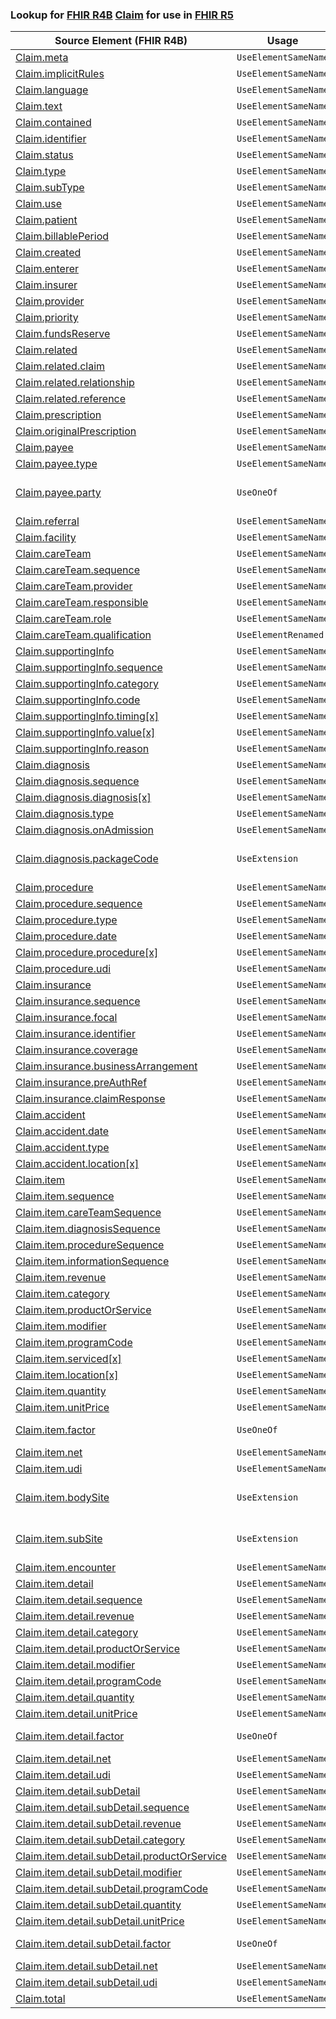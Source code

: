 ### Lookup for [FHIR R4B](https://hl7.org/fhir/R4B/) [Claim](https://hl7.org/fhir/R4B/Claim.html) for use in [FHIR R5](https://hl7.org/fhir/R5/)

| Source Element (FHIR R4B) | Usage | Target |
| -------------- | ----- | ------ |
| [Claim.meta](https://hl7.org/fhir/R4B/Claim.html#resource) | `UseElementSameName` | [Claim.meta](https://hl7.org/fhir/R5/Claim.html#resource) |
| [Claim.implicitRules](https://hl7.org/fhir/R4B/Claim.html#resource) | `UseElementSameName` | [Claim.implicitRules](https://hl7.org/fhir/R5/Claim.html#resource) |
| [Claim.language](https://hl7.org/fhir/R4B/Claim.html#resource) | `UseElementSameName` | [Claim.language](https://hl7.org/fhir/R5/Claim.html#resource) |
| [Claim.text](https://hl7.org/fhir/R4B/Claim.html#resource) | `UseElementSameName` | [Claim.text](https://hl7.org/fhir/R5/Claim.html#resource) |
| [Claim.contained](https://hl7.org/fhir/R4B/Claim.html#resource) | `UseElementSameName` | [Claim.contained](https://hl7.org/fhir/R5/Claim.html#resource) |
| [Claim.identifier](https://hl7.org/fhir/R4B/Claim.html#resource) | `UseElementSameName` | [Claim.identifier](https://hl7.org/fhir/R5/Claim.html#resource) |
| [Claim.status](https://hl7.org/fhir/R4B/Claim.html#resource) | `UseElementSameName` | [Claim.status](https://hl7.org/fhir/R5/Claim.html#resource) |
| [Claim.type](https://hl7.org/fhir/R4B/Claim.html#resource) | `UseElementSameName` | [Claim.type](https://hl7.org/fhir/R5/Claim.html#resource) |
| [Claim.subType](https://hl7.org/fhir/R4B/Claim.html#resource) | `UseElementSameName` | [Claim.subType](https://hl7.org/fhir/R5/Claim.html#resource) |
| [Claim.use](https://hl7.org/fhir/R4B/Claim.html#resource) | `UseElementSameName` | [Claim.use](https://hl7.org/fhir/R5/Claim.html#resource) |
| [Claim.patient](https://hl7.org/fhir/R4B/Claim.html#resource) | `UseElementSameName` | [Claim.patient](https://hl7.org/fhir/R5/Claim.html#resource) |
| [Claim.billablePeriod](https://hl7.org/fhir/R4B/Claim.html#resource) | `UseElementSameName` | [Claim.billablePeriod](https://hl7.org/fhir/R5/Claim.html#resource) |
| [Claim.created](https://hl7.org/fhir/R4B/Claim.html#resource) | `UseElementSameName` | [Claim.created](https://hl7.org/fhir/R5/Claim.html#resource) |
| [Claim.enterer](https://hl7.org/fhir/R4B/Claim.html#resource) | `UseElementSameName` | [Claim.enterer](https://hl7.org/fhir/R5/Claim.html#resource) |
| [Claim.insurer](https://hl7.org/fhir/R4B/Claim.html#resource) | `UseElementSameName` | [Claim.insurer](https://hl7.org/fhir/R5/Claim.html#resource) |
| [Claim.provider](https://hl7.org/fhir/R4B/Claim.html#resource) | `UseElementSameName` | [Claim.provider](https://hl7.org/fhir/R5/Claim.html#resource) |
| [Claim.priority](https://hl7.org/fhir/R4B/Claim.html#resource) | `UseElementSameName` | [Claim.priority](https://hl7.org/fhir/R5/Claim.html#resource) |
| [Claim.fundsReserve](https://hl7.org/fhir/R4B/Claim.html#resource) | `UseElementSameName` | [Claim.fundsReserve](https://hl7.org/fhir/R5/Claim.html#resource) |
| [Claim.related](https://hl7.org/fhir/R4B/Claim.html#resource) | `UseElementSameName` | [Claim.related](https://hl7.org/fhir/R5/Claim.html#resource) |
| [Claim.related.claim](https://hl7.org/fhir/R4B/Claim.html#resource) | `UseElementSameName` | [Claim.related.claim](https://hl7.org/fhir/R5/Claim.html#resource) |
| [Claim.related.relationship](https://hl7.org/fhir/R4B/Claim.html#resource) | `UseElementSameName` | [Claim.related.relationship](https://hl7.org/fhir/R5/Claim.html#resource) |
| [Claim.related.reference](https://hl7.org/fhir/R4B/Claim.html#resource) | `UseElementSameName` | [Claim.related.reference](https://hl7.org/fhir/R5/Claim.html#resource) |
| [Claim.prescription](https://hl7.org/fhir/R4B/Claim.html#resource) | `UseElementSameName` | [Claim.prescription](https://hl7.org/fhir/R5/Claim.html#resource) |
| [Claim.originalPrescription](https://hl7.org/fhir/R4B/Claim.html#resource) | `UseElementSameName` | [Claim.originalPrescription](https://hl7.org/fhir/R5/Claim.html#resource) |
| [Claim.payee](https://hl7.org/fhir/R4B/Claim.html#resource) | `UseElementSameName` | [Claim.payee](https://hl7.org/fhir/R5/Claim.html#resource) |
| [Claim.payee.type](https://hl7.org/fhir/R4B/Claim.html#resource) | `UseElementSameName` | [Claim.payee.type](https://hl7.org/fhir/R5/Claim.html#resource) |
| [Claim.payee.party](https://hl7.org/fhir/R4B/Claim.html#resource) | `UseOneOf` | [Claim.payee.party](https://hl7.org/fhir/R5/Claim.html#resource)<br />[Claim.payee.party](https://hl7.org/fhir/R5/Claim.html#resource)<br />[Claim.payee.party](https://hl7.org/fhir/R5/Claim.html#resource) |
| [Claim.referral](https://hl7.org/fhir/R4B/Claim.html#resource) | `UseElementSameName` | [Claim.referral](https://hl7.org/fhir/R5/Claim.html#resource) |
| [Claim.facility](https://hl7.org/fhir/R4B/Claim.html#resource) | `UseElementSameName` | [Claim.facility](https://hl7.org/fhir/R5/Claim.html#resource) |
| [Claim.careTeam](https://hl7.org/fhir/R4B/Claim.html#resource) | `UseElementSameName` | [Claim.careTeam](https://hl7.org/fhir/R5/Claim.html#resource) |
| [Claim.careTeam.sequence](https://hl7.org/fhir/R4B/Claim.html#resource) | `UseElementSameName` | [Claim.careTeam.sequence](https://hl7.org/fhir/R5/Claim.html#resource) |
| [Claim.careTeam.provider](https://hl7.org/fhir/R4B/Claim.html#resource) | `UseElementSameName` | [Claim.careTeam.provider](https://hl7.org/fhir/R5/Claim.html#resource) |
| [Claim.careTeam.responsible](https://hl7.org/fhir/R4B/Claim.html#resource) | `UseElementSameName` | [Claim.careTeam.responsible](https://hl7.org/fhir/R5/Claim.html#resource) |
| [Claim.careTeam.role](https://hl7.org/fhir/R4B/Claim.html#resource) | `UseElementSameName` | [Claim.careTeam.role](https://hl7.org/fhir/R5/Claim.html#resource) |
| [Claim.careTeam.qualification](https://hl7.org/fhir/R4B/Claim.html#resource) | `UseElementRenamed` | [Claim.careTeam.specialty](https://hl7.org/fhir/R5/Claim.html#resource) |
| [Claim.supportingInfo](https://hl7.org/fhir/R4B/Claim.html#resource) | `UseElementSameName` | [Claim.supportingInfo](https://hl7.org/fhir/R5/Claim.html#resource) |
| [Claim.supportingInfo.sequence](https://hl7.org/fhir/R4B/Claim.html#resource) | `UseElementSameName` | [Claim.supportingInfo.sequence](https://hl7.org/fhir/R5/Claim.html#resource) |
| [Claim.supportingInfo.category](https://hl7.org/fhir/R4B/Claim.html#resource) | `UseElementSameName` | [Claim.supportingInfo.category](https://hl7.org/fhir/R5/Claim.html#resource) |
| [Claim.supportingInfo.code](https://hl7.org/fhir/R4B/Claim.html#resource) | `UseElementSameName` | [Claim.supportingInfo.code](https://hl7.org/fhir/R5/Claim.html#resource) |
| [Claim.supportingInfo.timing[x]](https://hl7.org/fhir/R4B/Claim.html#resource) | `UseElementSameName` | [Claim.supportingInfo.timing[x]](https://hl7.org/fhir/R5/Claim.html#resource) |
| [Claim.supportingInfo.value[x]](https://hl7.org/fhir/R4B/Claim.html#resource) | `UseElementSameName` | [Claim.supportingInfo.value[x]](https://hl7.org/fhir/R5/Claim.html#resource) |
| [Claim.supportingInfo.reason](https://hl7.org/fhir/R4B/Claim.html#resource) | `UseElementSameName` | [Claim.supportingInfo.reason](https://hl7.org/fhir/R5/Claim.html#resource) |
| [Claim.diagnosis](https://hl7.org/fhir/R4B/Claim.html#resource) | `UseElementSameName` | [Claim.diagnosis](https://hl7.org/fhir/R5/Claim.html#resource) |
| [Claim.diagnosis.sequence](https://hl7.org/fhir/R4B/Claim.html#resource) | `UseElementSameName` | [Claim.diagnosis.sequence](https://hl7.org/fhir/R5/Claim.html#resource) |
| [Claim.diagnosis.diagnosis[x]](https://hl7.org/fhir/R4B/Claim.html#resource) | `UseElementSameName` | [Claim.diagnosis.diagnosis[x]](https://hl7.org/fhir/R5/Claim.html#resource) |
| [Claim.diagnosis.type](https://hl7.org/fhir/R4B/Claim.html#resource) | `UseElementSameName` | [Claim.diagnosis.type](https://hl7.org/fhir/R5/Claim.html#resource) |
| [Claim.diagnosis.onAdmission](https://hl7.org/fhir/R4B/Claim.html#resource) | `UseElementSameName` | [Claim.diagnosis.onAdmission](https://hl7.org/fhir/R5/Claim.html#resource) |
| [Claim.diagnosis.packageCode](https://hl7.org/fhir/R4B/Claim.html#resource) | `UseExtension` | [http://hl7.org/fhir/4.3/StructureDefinition/extension-Claim.diagnosis.packageCode](StructureDefinition-ext-R4B-Claim.di.packageCode.html) |
| [Claim.procedure](https://hl7.org/fhir/R4B/Claim.html#resource) | `UseElementSameName` | [Claim.procedure](https://hl7.org/fhir/R5/Claim.html#resource) |
| [Claim.procedure.sequence](https://hl7.org/fhir/R4B/Claim.html#resource) | `UseElementSameName` | [Claim.procedure.sequence](https://hl7.org/fhir/R5/Claim.html#resource) |
| [Claim.procedure.type](https://hl7.org/fhir/R4B/Claim.html#resource) | `UseElementSameName` | [Claim.procedure.type](https://hl7.org/fhir/R5/Claim.html#resource) |
| [Claim.procedure.date](https://hl7.org/fhir/R4B/Claim.html#resource) | `UseElementSameName` | [Claim.procedure.date](https://hl7.org/fhir/R5/Claim.html#resource) |
| [Claim.procedure.procedure[x]](https://hl7.org/fhir/R4B/Claim.html#resource) | `UseElementSameName` | [Claim.procedure.procedure[x]](https://hl7.org/fhir/R5/Claim.html#resource) |
| [Claim.procedure.udi](https://hl7.org/fhir/R4B/Claim.html#resource) | `UseElementSameName` | [Claim.procedure.udi](https://hl7.org/fhir/R5/Claim.html#resource) |
| [Claim.insurance](https://hl7.org/fhir/R4B/Claim.html#resource) | `UseElementSameName` | [Claim.insurance](https://hl7.org/fhir/R5/Claim.html#resource) |
| [Claim.insurance.sequence](https://hl7.org/fhir/R4B/Claim.html#resource) | `UseElementSameName` | [Claim.insurance.sequence](https://hl7.org/fhir/R5/Claim.html#resource) |
| [Claim.insurance.focal](https://hl7.org/fhir/R4B/Claim.html#resource) | `UseElementSameName` | [Claim.insurance.focal](https://hl7.org/fhir/R5/Claim.html#resource) |
| [Claim.insurance.identifier](https://hl7.org/fhir/R4B/Claim.html#resource) | `UseElementSameName` | [Claim.insurance.identifier](https://hl7.org/fhir/R5/Claim.html#resource) |
| [Claim.insurance.coverage](https://hl7.org/fhir/R4B/Claim.html#resource) | `UseElementSameName` | [Claim.insurance.coverage](https://hl7.org/fhir/R5/Claim.html#resource) |
| [Claim.insurance.businessArrangement](https://hl7.org/fhir/R4B/Claim.html#resource) | `UseElementSameName` | [Claim.insurance.businessArrangement](https://hl7.org/fhir/R5/Claim.html#resource) |
| [Claim.insurance.preAuthRef](https://hl7.org/fhir/R4B/Claim.html#resource) | `UseElementSameName` | [Claim.insurance.preAuthRef](https://hl7.org/fhir/R5/Claim.html#resource) |
| [Claim.insurance.claimResponse](https://hl7.org/fhir/R4B/Claim.html#resource) | `UseElementSameName` | [Claim.insurance.claimResponse](https://hl7.org/fhir/R5/Claim.html#resource) |
| [Claim.accident](https://hl7.org/fhir/R4B/Claim.html#resource) | `UseElementSameName` | [Claim.accident](https://hl7.org/fhir/R5/Claim.html#resource) |
| [Claim.accident.date](https://hl7.org/fhir/R4B/Claim.html#resource) | `UseElementSameName` | [Claim.accident.date](https://hl7.org/fhir/R5/Claim.html#resource) |
| [Claim.accident.type](https://hl7.org/fhir/R4B/Claim.html#resource) | `UseElementSameName` | [Claim.accident.type](https://hl7.org/fhir/R5/Claim.html#resource) |
| [Claim.accident.location[x]](https://hl7.org/fhir/R4B/Claim.html#resource) | `UseElementSameName` | [Claim.accident.location[x]](https://hl7.org/fhir/R5/Claim.html#resource) |
| [Claim.item](https://hl7.org/fhir/R4B/Claim.html#resource) | `UseElementSameName` | [Claim.item](https://hl7.org/fhir/R5/Claim.html#resource) |
| [Claim.item.sequence](https://hl7.org/fhir/R4B/Claim.html#resource) | `UseElementSameName` | [Claim.item.sequence](https://hl7.org/fhir/R5/Claim.html#resource) |
| [Claim.item.careTeamSequence](https://hl7.org/fhir/R4B/Claim.html#resource) | `UseElementSameName` | [Claim.item.careTeamSequence](https://hl7.org/fhir/R5/Claim.html#resource) |
| [Claim.item.diagnosisSequence](https://hl7.org/fhir/R4B/Claim.html#resource) | `UseElementSameName` | [Claim.item.diagnosisSequence](https://hl7.org/fhir/R5/Claim.html#resource) |
| [Claim.item.procedureSequence](https://hl7.org/fhir/R4B/Claim.html#resource) | `UseElementSameName` | [Claim.item.procedureSequence](https://hl7.org/fhir/R5/Claim.html#resource) |
| [Claim.item.informationSequence](https://hl7.org/fhir/R4B/Claim.html#resource) | `UseElementSameName` | [Claim.item.informationSequence](https://hl7.org/fhir/R5/Claim.html#resource) |
| [Claim.item.revenue](https://hl7.org/fhir/R4B/Claim.html#resource) | `UseElementSameName` | [Claim.item.revenue](https://hl7.org/fhir/R5/Claim.html#resource) |
| [Claim.item.category](https://hl7.org/fhir/R4B/Claim.html#resource) | `UseElementSameName` | [Claim.item.category](https://hl7.org/fhir/R5/Claim.html#resource) |
| [Claim.item.productOrService](https://hl7.org/fhir/R4B/Claim.html#resource) | `UseElementSameName` | [Claim.item.productOrService](https://hl7.org/fhir/R5/Claim.html#resource) |
| [Claim.item.modifier](https://hl7.org/fhir/R4B/Claim.html#resource) | `UseElementSameName` | [Claim.item.modifier](https://hl7.org/fhir/R5/Claim.html#resource) |
| [Claim.item.programCode](https://hl7.org/fhir/R4B/Claim.html#resource) | `UseElementSameName` | [Claim.item.programCode](https://hl7.org/fhir/R5/Claim.html#resource) |
| [Claim.item.serviced[x]](https://hl7.org/fhir/R4B/Claim.html#resource) | `UseElementSameName` | [Claim.item.serviced[x]](https://hl7.org/fhir/R5/Claim.html#resource) |
| [Claim.item.location[x]](https://hl7.org/fhir/R4B/Claim.html#resource) | `UseElementSameName` | [Claim.item.location[x]](https://hl7.org/fhir/R5/Claim.html#resource) |
| [Claim.item.quantity](https://hl7.org/fhir/R4B/Claim.html#resource) | `UseElementSameName` | [Claim.item.quantity](https://hl7.org/fhir/R5/Claim.html#resource) |
| [Claim.item.unitPrice](https://hl7.org/fhir/R4B/Claim.html#resource) | `UseElementSameName` | [Claim.item.unitPrice](https://hl7.org/fhir/R5/Claim.html#resource) |
| [Claim.item.factor](https://hl7.org/fhir/R4B/Claim.html#resource) | `UseOneOf` | [Claim.item.factor](https://hl7.org/fhir/R5/Claim.html#resource)<br />[Claim.item.factor](https://hl7.org/fhir/R5/Claim.html#resource) |
| [Claim.item.net](https://hl7.org/fhir/R4B/Claim.html#resource) | `UseElementSameName` | [Claim.item.net](https://hl7.org/fhir/R5/Claim.html#resource) |
| [Claim.item.udi](https://hl7.org/fhir/R4B/Claim.html#resource) | `UseElementSameName` | [Claim.item.udi](https://hl7.org/fhir/R5/Claim.html#resource) |
| [Claim.item.bodySite](https://hl7.org/fhir/R4B/Claim.html#resource) | `UseExtension` | [http://hl7.org/fhir/4.3/StructureDefinition/extension-Claim.item.bodySite](StructureDefinition-ext-R4B-Claim.it.bodySite.html) |
| [Claim.item.subSite](https://hl7.org/fhir/R4B/Claim.html#resource) | `UseExtension` | [http://hl7.org/fhir/4.3/StructureDefinition/extension-Claim.item.subSite](StructureDefinition-ext-R4B-Claim.it.subSite.html) |
| [Claim.item.encounter](https://hl7.org/fhir/R4B/Claim.html#resource) | `UseElementSameName` | [Claim.item.encounter](https://hl7.org/fhir/R5/Claim.html#resource) |
| [Claim.item.detail](https://hl7.org/fhir/R4B/Claim.html#resource) | `UseElementSameName` | [Claim.item.detail](https://hl7.org/fhir/R5/Claim.html#resource) |
| [Claim.item.detail.sequence](https://hl7.org/fhir/R4B/Claim.html#resource) | `UseElementSameName` | [Claim.item.detail.sequence](https://hl7.org/fhir/R5/Claim.html#resource) |
| [Claim.item.detail.revenue](https://hl7.org/fhir/R4B/Claim.html#resource) | `UseElementSameName` | [Claim.item.detail.revenue](https://hl7.org/fhir/R5/Claim.html#resource) |
| [Claim.item.detail.category](https://hl7.org/fhir/R4B/Claim.html#resource) | `UseElementSameName` | [Claim.item.detail.category](https://hl7.org/fhir/R5/Claim.html#resource) |
| [Claim.item.detail.productOrService](https://hl7.org/fhir/R4B/Claim.html#resource) | `UseElementSameName` | [Claim.item.detail.productOrService](https://hl7.org/fhir/R5/Claim.html#resource) |
| [Claim.item.detail.modifier](https://hl7.org/fhir/R4B/Claim.html#resource) | `UseElementSameName` | [Claim.item.detail.modifier](https://hl7.org/fhir/R5/Claim.html#resource) |
| [Claim.item.detail.programCode](https://hl7.org/fhir/R4B/Claim.html#resource) | `UseElementSameName` | [Claim.item.detail.programCode](https://hl7.org/fhir/R5/Claim.html#resource) |
| [Claim.item.detail.quantity](https://hl7.org/fhir/R4B/Claim.html#resource) | `UseElementSameName` | [Claim.item.detail.quantity](https://hl7.org/fhir/R5/Claim.html#resource) |
| [Claim.item.detail.unitPrice](https://hl7.org/fhir/R4B/Claim.html#resource) | `UseElementSameName` | [Claim.item.detail.unitPrice](https://hl7.org/fhir/R5/Claim.html#resource) |
| [Claim.item.detail.factor](https://hl7.org/fhir/R4B/Claim.html#resource) | `UseOneOf` | [Claim.item.detail.factor](https://hl7.org/fhir/R5/Claim.html#resource)<br />[Claim.item.detail.factor](https://hl7.org/fhir/R5/Claim.html#resource) |
| [Claim.item.detail.net](https://hl7.org/fhir/R4B/Claim.html#resource) | `UseElementSameName` | [Claim.item.detail.net](https://hl7.org/fhir/R5/Claim.html#resource) |
| [Claim.item.detail.udi](https://hl7.org/fhir/R4B/Claim.html#resource) | `UseElementSameName` | [Claim.item.detail.udi](https://hl7.org/fhir/R5/Claim.html#resource) |
| [Claim.item.detail.subDetail](https://hl7.org/fhir/R4B/Claim.html#resource) | `UseElementSameName` | [Claim.item.detail.subDetail](https://hl7.org/fhir/R5/Claim.html#resource) |
| [Claim.item.detail.subDetail.sequence](https://hl7.org/fhir/R4B/Claim.html#resource) | `UseElementSameName` | [Claim.item.detail.subDetail.sequence](https://hl7.org/fhir/R5/Claim.html#resource) |
| [Claim.item.detail.subDetail.revenue](https://hl7.org/fhir/R4B/Claim.html#resource) | `UseElementSameName` | [Claim.item.detail.subDetail.revenue](https://hl7.org/fhir/R5/Claim.html#resource) |
| [Claim.item.detail.subDetail.category](https://hl7.org/fhir/R4B/Claim.html#resource) | `UseElementSameName` | [Claim.item.detail.subDetail.category](https://hl7.org/fhir/R5/Claim.html#resource) |
| [Claim.item.detail.subDetail.productOrService](https://hl7.org/fhir/R4B/Claim.html#resource) | `UseElementSameName` | [Claim.item.detail.subDetail.productOrService](https://hl7.org/fhir/R5/Claim.html#resource) |
| [Claim.item.detail.subDetail.modifier](https://hl7.org/fhir/R4B/Claim.html#resource) | `UseElementSameName` | [Claim.item.detail.subDetail.modifier](https://hl7.org/fhir/R5/Claim.html#resource) |
| [Claim.item.detail.subDetail.programCode](https://hl7.org/fhir/R4B/Claim.html#resource) | `UseElementSameName` | [Claim.item.detail.subDetail.programCode](https://hl7.org/fhir/R5/Claim.html#resource) |
| [Claim.item.detail.subDetail.quantity](https://hl7.org/fhir/R4B/Claim.html#resource) | `UseElementSameName` | [Claim.item.detail.subDetail.quantity](https://hl7.org/fhir/R5/Claim.html#resource) |
| [Claim.item.detail.subDetail.unitPrice](https://hl7.org/fhir/R4B/Claim.html#resource) | `UseElementSameName` | [Claim.item.detail.subDetail.unitPrice](https://hl7.org/fhir/R5/Claim.html#resource) |
| [Claim.item.detail.subDetail.factor](https://hl7.org/fhir/R4B/Claim.html#resource) | `UseOneOf` | [Claim.item.detail.subDetail.factor](https://hl7.org/fhir/R5/Claim.html#resource)<br />[Claim.item.detail.subDetail.factor](https://hl7.org/fhir/R5/Claim.html#resource) |
| [Claim.item.detail.subDetail.net](https://hl7.org/fhir/R4B/Claim.html#resource) | `UseElementSameName` | [Claim.item.detail.subDetail.net](https://hl7.org/fhir/R5/Claim.html#resource) |
| [Claim.item.detail.subDetail.udi](https://hl7.org/fhir/R4B/Claim.html#resource) | `UseElementSameName` | [Claim.item.detail.subDetail.udi](https://hl7.org/fhir/R5/Claim.html#resource) |
| [Claim.total](https://hl7.org/fhir/R4B/Claim.html#resource) | `UseElementSameName` | [Claim.total](https://hl7.org/fhir/R5/Claim.html#resource) |
